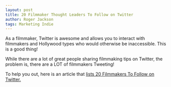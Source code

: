 ```yaml
---
layout: post
title: 20 Filmmaker Thought Leaders To Follow on Twitter
author: Roger Jackson
tags: Marketing Indie
---
```

As a filmmaker, Twitter is awesome and allows you to interact with filmmakers and Hollywood types who would otherwise be inaccessible. This is a good thing!

While there are a lot of great people sharing filmmaking tips on Twitter, the problem is, there are a LOT of filmmakers Tweeting!

To help you out, here is an article that <a href="http://www.filmmakingstuff.com/20-filmmaker-thought-leaders-to-follow-on-twitter/">lists 20 Filmmakers To Follow on Twitter.</a>
